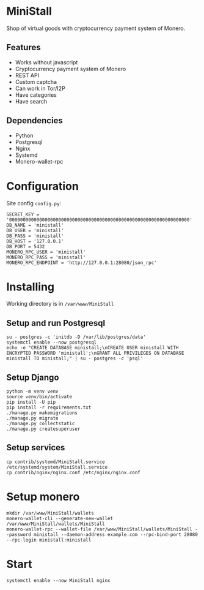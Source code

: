 # MiniStall
Shop of virtual goods with cryptocurrency payment system of Monero.

## Features
* Works without javascript
* Cryptocurrency payment system of Monero
* REST API
* Custom captcha
* Can work in Tor/I2P
* Have categories
* Have search

## Dependencies
* Python
* Postgresql
* Nginx
* Systemd
* Monero-wallet-rpc

# Configuration
Site config `config.py`:
```
SECRET_KEY = '000000000000000000000000000000000000000000000000000000000000000000'
DB_NAME = 'ministall'
DB_USER = 'ministall'
DB_PASS = 'ministall'
DB_HOST = '127.0.0.1'
DB_PORT = 5432
MONERO_RPC_USER = 'ministall'
MONERO_RPC_PASS = 'ministall'
MONERO_RPC_ENDPOINT = 'http://127.0.0.1:28080/json_rpc'
```

# Installing
Working directory is in `/var/www/MiniStall`

## Setup and run Postgresql
```
su - postgres -c 'initdb -D /var/lib/postgres/data'
systemctl enable --now postgresql
echo -e "CREATE DATABASE ministall;\nCREATE USER ministall WITH ENCRYPTED PASSWORD 'ministall';\nGRANT ALL PRIVILEGES ON DATABASE ministall TO ministall;" | su - postgres -c 'psql'
```

## Setup Django
```
python -m venv venv
source venv/bin/activate
pip install -U pip
pip install -r requirements.txt
./manage.py makemigrations
./manage.py migrate
./manage.py collectstatic
./manage.py createsuperuser
```

## Setup services
```
cp contrib/systemd/MiniStall.service /etc/systemd/system/MiniStall.service
cp contrib/nginx/nginx.conf /etc/nginx/nginx.conf
```

# Setup monero
```
mkdir /var/www/MiniStall/wallets
monero-wallet-cli --generate-new-wallet /var/www/MiniStall/wallets/MiniStall
monero-wallet-rpc --wallet-file /var/www/MiniStall/wallets/MiniStall --password ministall --daemon-address example.com --rpc-bind-port 28080 --rpc-login ministall:ministall
```

# Start
```
systemctl enable --now MiniStall nginx
```